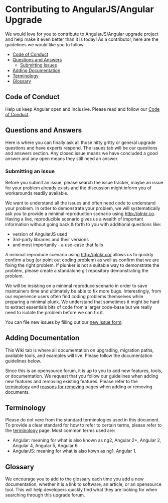 # Contributing to AngularJS/Angular Upgrade
We would love for you to contribute to AngularJS/Angular upgrade project and help make it even better than it is today! As a contributor, here are the guidelines we would like you to follow:

 - [Code of Conduct](#coc)
 - [Questions and Answers](#question)
    - [Submitting Issues](#submit-issue)
 - [Adding Documentation](#docs)
 - [Terminology](#terms)
 - [Glossary](#glossary)

## <a name="coc"></a> Code of Conduct
Help us keep Angular open and inclusive. Please read and follow our [Code of Conduct][coc].

## <a name="question"></a> Questions and Answers
Here is where you can finally ask all those nitty gritty or general upgrade questions and have experts respond. The issues tab will be our questions and answers section. Any closed issue means we have concluded a good answer and any open means they still need an answer.

### <a name="submit-issue"></a> Submitting an Issue
Before you submit an issue, please search the issue tracker, maybe an issue for your problem already exists and the discussion might inform you of workarounds readily available.

We want to understand all the issues and often need code to understand your problem. In order to demonstrate your problem, we will systematically ask you to provide a minimal reproduction scenario using http://plnkr.co. Having a live, reproducible scenario gives us a wealth of important information without going back & forth to you with additional questions like:

- version of AngularJS used
- 3rd-party libraries and their versions
- and most importantly - a use-case that fails

A minimal reproduce scenario using http://plnkr.co/ allows us to quickly confirm a bug (or point out coding problem) as well as confirm that we are fixing the right problem. If plunker is not a suitable way to demonstrate the problem, please create a standalone git repository demonstrating the problem.

We will be insisting on a minimal reproduce scenario in order to save maintainers time and ultimately be able to fix more bugs. Interestingly, from our experience users often find coding problems themselves while preparing a minimal plunk. We understand that sometimes it might be hard to extract essentials bits of code from a larger code-base but we really need to isolate the problem before we can fix it.

You can file new issues by filling out our [new issue form](https://github.com/ellamaolson/BetaForum/issues/new).

## <a name="docs"></a> Adding Documentation
This Wiki tab is where all documentation on upgrading, migration paths, available tools, and examples will live. Please follow the documentation guidelines below.

Since this is an opensource forum, it is up to you to add new features, tools, or documentation. We request that you follow our guidelines when adding new features and removing existing features. Please refer to the [terminology]() and [reasons for removing]() pages when adding or removing documents.

## <a name="terms"></a> Terminology
Please do not vere from the standard terminologies used in this document. To provide a clear standard for how to refer to certain terms, please refer to the [terminology]() page. Most common terms used are:
- Angular: meaning for what is also known as ng2, Angular 2+, Angular 2, Angular 4, Angular 5, Angular 6.
- AngularJS: meaning for what is also kown as ng1, Angular 1.

## <a name="glossary"></a> Glossary
We encourage you to add to the glossary each time you add a new documentation, whether it is a link to software, an article, or an opensource tool. This will help developers quickly find what they are looking for when searching through this upgrade forum. 

[coc]: https://github.com/BetaForum/CODE_OF_CONDUCT.md
